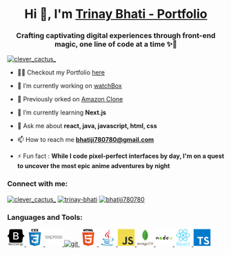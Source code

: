 
<h1 align="center">Hi 👋, I'm <a href="https://trinay.vercel.app/" target="_blank">Trinay Bhati - Portfolio</a></h1>
<h3 align="center">Crafting captivating digital experiences through front-end magic, one line of code at a time ✨🚀</h3>

<p align="left"> <a href="https://twitter.com/clever_cactus_" target="blank"><img src="https://img.shields.io/twitter/follow/clever_cactus_" alt="clever_cactus_" /></a> </p>


- 😶‍🌫️ Checkout my Portfolio [here](https://trinay.vercel.app/)
- 🔭 I’m currently working on [watchBox](https://watchbox-tv.netlify.app/)

- 🛒 Previously orked on [Amazon Clone](https://amazon-clone-trinay.netlify.app/)

- 🌱 I’m currently learning **Next.js**

- 💬 Ask me about **react, java, javascript, html, css**

- 📫 How to reach me **bhatiji780780@gmail.com**

- ⚡ Fun fact : **While I code pixel-perfect interfaces by day, I'm on a quest to uncover the most epic anime adventures by night**

<h3 align="left">Connect with me:</h3>
<p align="left">
<a href="https://twitter.com/clever_cactus_" target="blank"><img align="center" src="https://raw.githubusercontent.com/rahuldkjain/github-profile-readme-generator/master/src/images/icons/Social/twitter.svg" alt="clever_cactus_" height="30" width="40" /></a>
<a href="https://linkedin.com/in/trinay-bhati" target="blank"><img align="center" src="https://raw.githubusercontent.com/rahuldkjain/github-profile-readme-generator/master/src/images/icons/Social/linked-in-alt.svg" alt="trinay-bhati" height="30" width="40" /></a>
<a href="https://www.leetcode.com/bhatiji780780" target="blank"><img align="center" src="https://raw.githubusercontent.com/rahuldkjain/github-profile-readme-generator/master/src/images/icons/Social/leet-code.svg" alt="bhatiji780780" height="30" width="40" /></a>
</p>

<h3 align="left">Languages and Tools:</h3>
<p align="left"> <a href="https://getbootstrap.com" target="_blank" rel="noreferrer"> <img src="https://raw.githubusercontent.com/devicons/devicon/master/icons/bootstrap/bootstrap-plain-wordmark.svg" alt="bootstrap" width="40" height="40"/> </a> <a href="https://www.w3schools.com/css/" target="_blank" rel="noreferrer"> <img src="https://raw.githubusercontent.com/devicons/devicon/master/icons/css3/css3-original-wordmark.svg" alt="css3" width="40" height="40"/> </a> <a href="https://expressjs.com" target="_blank" rel="noreferrer"> <img src="https://raw.githubusercontent.com/devicons/devicon/master/icons/express/express-original-wordmark.svg" alt="express" width="40" height="40"/> </a> <a href="https://git-scm.com/" target="_blank" rel="noreferrer"> <img src="https://www.vectorlogo.zone/logos/git-scm/git-scm-icon.svg" alt="git" width="40" height="40"/> </a> <a href="https://www.w3.org/html/" target="_blank" rel="noreferrer"> <img src="https://raw.githubusercontent.com/devicons/devicon/master/icons/html5/html5-original-wordmark.svg" alt="html5" width="40" height="40"/> </a> <a href="https://www.java.com" target="_blank" rel="noreferrer"> <img src="https://raw.githubusercontent.com/devicons/devicon/master/icons/java/java-original.svg" alt="java" width="40" height="40"/> </a> <a href="https://developer.mozilla.org/en-US/docs/Web/JavaScript" target="_blank" rel="noreferrer"> <img src="https://raw.githubusercontent.com/devicons/devicon/master/icons/javascript/javascript-original.svg" alt="javascript" width="40" height="40"/> </a> <a href="https://www.mongodb.com/" target="_blank" rel="noreferrer"> <img src="https://raw.githubusercontent.com/devicons/devicon/master/icons/mongodb/mongodb-original-wordmark.svg" alt="mongodb" width="40" height="40"/> </a> <a href="https://nodejs.org" target="_blank" rel="noreferrer"> <img src="https://raw.githubusercontent.com/devicons/devicon/master/icons/nodejs/nodejs-original-wordmark.svg" alt="nodejs" width="40" height="40"/> </a> <a href="https://reactjs.org/" target="_blank" rel="noreferrer"> <img src="https://raw.githubusercontent.com/devicons/devicon/master/icons/react/react-original-wordmark.svg" alt="react" width="40" height="40"/> </a> <a href="https://www.typescriptlang.org/" target="_blank" rel="noreferrer"> <img src="https://raw.githubusercontent.com/devicons/devicon/master/icons/typescript/typescript-original.svg" alt="typescript" width="40" height="40"/> </a> </p>


